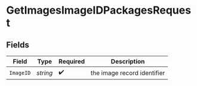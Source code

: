 # GetImagesImageIDPackagesRequest


## Fields

| Field                       | Type                        | Required                    | Description                 |
| --------------------------- | --------------------------- | --------------------------- | --------------------------- |
| `ImageID`                   | *string*                    | :heavy_check_mark:          | the image record identifier |
